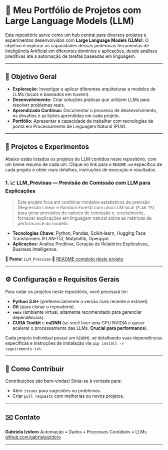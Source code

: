 # 🧠 Meu Portfólio de Projetos com Large Language Models (LLM)

Este repositório serve como um hub central para diversos projetos e experimentos desenvolvidos com **Large Language Models (LLMs)**. O objetivo é explorar as capacidades dessas poderosas ferramentas de Inteligência Artificial em diferentes domínios e aplicações, desde análises preditivas até a automação de tarefas baseadas em linguagem.

---

## 🎯 Objetivo Geral

-   **Exploração:** Investigar e aplicar diferentes arquiteturas e modelos de LLMs (locais e baseados em nuvem).
-   **Desenvolvimento:** Criar soluções práticas que utilizem LLMs para resolver problemas reais.
-   **Aprendizado Contínuo:** Documentar o processo de desenvolvimento, os desafios e as lições aprendidas em cada projeto.
-   **Portfólio:** Apresentar a capacidade de trabalhar com tecnologias de ponta em Processamento de Linguagem Natural (PLN).

---

## 📁 Projetos e Experimentos

Abaixo estão listados os projetos de LLM contidos neste repositório, com um breve resumo de cada um. Clique no link para o `README.md` específico de cada projeto e obter mais detalhes, instruções de execução e resultados.

### 1. 📈 LLM_Previsao — Previsão de Comissão com LLM para Explicações

> Este projeto foca em combinar modelos estatísticos de previsão (Regressão Linear e Random Forest) com uma LLM local (`FLAN-T5`) para gerar previsões de valores de comissão e, crucialmente, fornecer explicações em linguagem natural sobre as métricas de performance do modelo.

-   **Tecnologias Chave:** Python, Pandas, Scikit-learn, Hugging Face Transformers (FLAN-T5), Matplotlib, Openpyxl.
-   **Aplicações:** Análise Preditiva, Geração de Relatórios Explicativos, Business Intelligence.

📂 **Pasta:** `LLM_Previsao`
📄 [README completo deste projeto](./LLM_e_Previsao/README.md)

---

## ⚙️ Configuração e Requisitos Gerais

Para rodar os projetos neste repositório, você precisará ter:

-   **Python 3.8+** (preferencialmente a versão mais recente e estável).
-   **Git** (para clonar o repositório).
-   **`venv`** (ambiente virtual, altamente recomendado para gerenciar dependências).
-   **CUDA Toolkit** e **cuDNN** (se você tiver uma GPU NVIDIA e quiser acelerar o processamento das LLMs. **Crucial para performance**).

Cada projeto individual possui um `README.md` detalhando suas dependências específicas e instruções de instalação via `pip install -r requirements.txt`.

---

## 🚀 Como Contribuir

Contribuições são bem-vindas! Sinta-se à vontade para:
-   Abrir `issues` para sugestões ou problemas.
-   Criar `pull requests` com melhorias ou novos projetos.

---

## ✉️ Contato

**Gabriela Izidoro** Automação • Dados • Processos Contábeis • LLMs  
[github.com/gabrielaizidoro](https://github.com/gabrielaizidoro)  


---